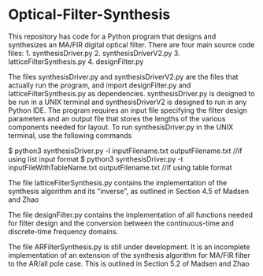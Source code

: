 # Optical-Filter-Synthesis
This repository has code for a Python program that designs and  synthesizes an MA/FIR digital optical filter. There are four main source code files:
    1. synthesisDriver.py
    2. synthesisDriverV2.py
    3. latticeFilterSynthesis.py
    4. designFilter.py
    
The files synthesisDriver.py and synthesisDriverV2.py are the files that actually run the program, and import designFilter.py and latticeFilterSynthesis.py as dependencies. synthesisDriver.py is designed to be run in a UNIX terminal and synthesisDriverV2 is designed to run in any Python IDE. The program requires an input file specifying the filter design parameters and an output file that stores the lengths of the various components needed for layout. To run synthesisDriver.py in the UNIX terminal, use the following commands

$ python3 synthesisDriver.py -l inputFilename.txt outputFilename.txt //if using list input format
$ python3 synthesisDriver.py -t inputFileWithTableName.txt outputFilename.txt //if using table format

The file latticeFilterSynthesis.py contains the implementation of the synthesis algorithm and its "inverse", as outlined in Section 4.5 of Madsen and Zhao

The file designFilter.py contains the implementation of all functions needed for filter design and the conversion between the continuous-time and discrete-time frequency domains. 

The file ARFilterSynthesis.py is still under development. It is an incomplete implementation of an extension of the synthesis algorithm for MA/FIR filter to the AR/all pole case. This is outlined in Section 5.2 of Madsen and Zhao
    

